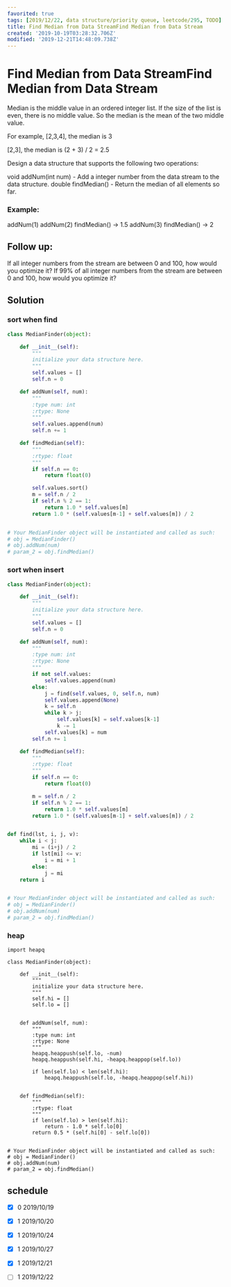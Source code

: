 ```yaml
---
favorited: true
tags: [2019/12/22, data structure/priority queue, leetcode/295, TODO]
title: Find Median from Data StreamFind Median from Data Stream
created: '2019-10-19T03:28:32.706Z'
modified: '2019-12-21T14:48:09.738Z'
---
```


# Find Median from Data StreamFind Median from Data Stream

Median is the middle value in an ordered integer list. If the size of the list is even, there is no middle value. So the median is the mean of the two middle value.

For example,
[2,3,4], the median is 3

[2,3], the median is (2 + 3) / 2 = 2.5

Design a data structure that supports the following two operations:

void addNum(int num) - Add a integer number from the data stream to the data structure.
double findMedian() - Return the median of all elements so far.
 

### Example:

addNum(1)
addNum(2)
findMedian() -> 1.5
addNum(3) 
findMedian() -> 2
 

## Follow up:

If all integer numbers from the stream are between 0 and 100, how would you optimize it?
If 99% of all integer numbers from the stream are between 0 and 100, how would you optimize it?

## Solution

### sort when find

```python
class MedianFinder(object):

    def __init__(self):
        """
        initialize your data structure here.
        """
        self.values = []
        self.n = 0

    def addNum(self, num):
        """
        :type num: int
        :rtype: None
        """
        self.values.append(num)
        self.n += 1

    def findMedian(self):
        """
        :rtype: float
        """
        if self.n == 0:
            return float(0)

        self.values.sort()
        m = self.n / 2
        if self.n % 2 == 1:
            return 1.0 * self.values[m]
        return 1.0 * (self.values[m-1] + self.values[m]) / 2


# Your MedianFinder object will be instantiated and called as such:
# obj = MedianFinder()
# obj.addNum(num)
# param_2 = obj.findMedian()

```

### sort when insert

```python
class MedianFinder(object):

    def __init__(self):
        """
        initialize your data structure here.
        """
        self.values = []
        self.n = 0

    def addNum(self, num):
        """
        :type num: int
        :rtype: None
        """
        if not self.values:
            self.values.append(num)
        else:
            j = find(self.values, 0, self.n, num)
            self.values.append(None)
            k = self.n
            while k > j:
                self.values[k] = self.values[k-1]
                k -= 1
            self.values[k] = num
        self.n += 1

    def findMedian(self):
        """
        :rtype: float
        """
        if self.n == 0:
            return float(0)

        m = self.n / 2
        if self.n % 2 == 1:
            return 1.0 * self.values[m]
        return 1.0 * (self.values[m-1] + self.values[m]) / 2


def find(lst, i, j, v):
    while i < j:
        mi = (i+j) / 2
        if lst[mi] <= v:
            i = mi + 1
        else:
            j = mi
    return i


# Your MedianFinder object will be instantiated and called as such:
# obj = MedianFinder()
# obj.addNum(num)
# param_2 = obj.findMedian()


```

### heap

```
import heapq

class MedianFinder(object):

    def __init__(self):
        """
        initialize your data structure here.
        """
        self.hi = []
        self.lo = []
        

    def addNum(self, num):
        """
        :type num: int
        :rtype: None
        """
        heapq.heappush(self.lo, -num)
        heapq.heappush(self.hi, -heapq.heappop(self.lo))
        
        if len(self.lo) < len(self.hi):
            heapq.heappush(self.lo, -heapq.heappop(self.hi))
        

    def findMedian(self):
        """
        :rtype: float
        """
        if len(self.lo) > len(self.hi):
            return - 1.0 * self.lo[0]
        return 0.5 * (self.hi[0] - self.lo[0])


# Your MedianFinder object will be instantiated and called as such:
# obj = MedianFinder()
# obj.addNum(num)
# param_2 = obj.findMedian()
```



## schedule

* [x] 0 2019/10/19
* [x] 1 2019/10/20
* [x] 1 2019/10/24
* [x] 1 2019/10/27
* [x] 1 2019/12/21
* [ ] 1 2019/12/22

